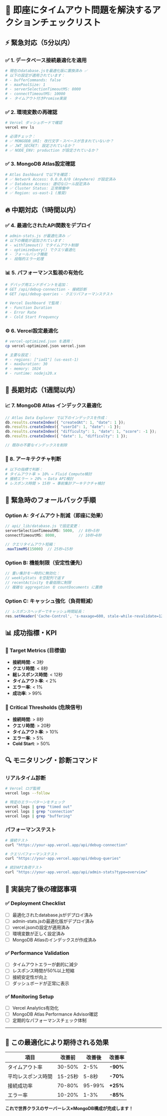 # 🚀 即座にタイムアウト問題を解決するアクションチェックリスト

## ⚡ 緊急対応（5分以内）

### ✅ 1. データベース接続最適化を適用
```bash
# 現在のdatabase.jsを最適化版に置換済み ✅
# 以下の設定が適用されています：
# - bufferCommands: false
# - maxPoolSize: 1
# - serverSelectionTimeoutMS: 8000
# - connectTimeoutMS: 10000
# - タイムアウト付きPromise実装
```

### ✅ 2. 環境変数の再確認
```bash
# Vercel ダッシュボードで確認
vercel env ls

# 必須チェック：
# ✅ MONGODB_URI: 改行文字・スペースが含まれていないか？
# ✅ JWT_SECRET: 設定されているか？
# ✅ NODE_ENV: production が設定されているか？
```

### ✅ 3. MongoDB Atlas設定確認
```bash
# Atlas Dashboard で以下を確認：
# ✅ Network Access: 0.0.0.0/0 (Anywhere) が設定済み
# ✅ Database Access: 適切なロール設定済み
# ✅ Cluster Status: 正常稼働中
# ✅ Region: us-east-1 (推奨)
```

## 🔥 中期対応（1時間以内）

### ✅ 4. 最適化されたAPI関数をデプロイ
```bash
# admin-stats.js が最適化済み ✅
# 以下の機能が追加されています：
# - withTimeout() でタイムアウト制御
# - optimizeQuery() でクエリ最適化
# - フォールバック機能
# - 段階的エラー処理
```

### 📊 5. パフォーマンス監視の有効化
```bash
# デバッグ用エンドポイントを追加：
# GET /api/debug-connection - 接続診断
# GET /api/debug-queries - クエリパフォーマンステスト

# Vercel Dashboard で監視：
# - Function Duration
# - Error Rate
# - Cold Start Frequency
```

### ⚙️ 6. Vercel設定最適化
```bash
# vercel-optimized.json を適用：
cp vercel-optimized.json vercel.json

# 主要な設定：
# - regions: ["iad1"] (us-east-1)
# - maxDuration: 30
# - memory: 1024
# - runtime: nodejs20.x
```

## 🎯 長期対応（1週間以内）

### 📈 7. MongoDB Atlas インデックス最適化
```javascript
// Atlas Data Explorer で以下のインデックスを作成：
db.results.createIndex({ "createdAt": 1, "date": 1 });
db.results.createIndex({ "userId": 1, "date": -1 });
db.results.createIndex({ "difficulty": 1, "date": 1, "score": -1 });
db.results.createIndex({ "date": 1, "difficulty": 1 });

// 既存の不要なインデックスを削除
```

### 🔄 8. アーキテクチャ判断
```bash
# 以下の指標で判断：
# タイムアウト率 > 10% → Fluid Compute検討
# 接続エラー > 20% → Data API検討
# レスポンス時間 > 15秒 → 事前集計アーキテクチャ検討
```

## 🚨 緊急時のフォールバック手順

### Option A: タイムアウト削減（即座に効果）
```javascript
// api/_lib/database.js で設定変更：
serverSelectionTimeoutMS: 5000,  // 8秒→5秒
connectTimeoutMS: 8000,          // 10秒→8秒

// クエリタイムアウト短縮：
.maxTimeMS(15000)  // 25秒→15秒
```

### Option B: 機能制限（安定性優先）
```javascript
// 重い集計を一時的に無効化：
// weeklyStats を空配列で返す
// recentActivity を最低限に制限
// 複雑な aggregation を countDocuments に置換
```

### Option C: キャッシュ強化（負荷軽減）
```javascript
// レスポンスヘッダーでキャッシュ時間延長：
res.setHeader('Cache-Control', 's-maxage=600, stale-while-revalidate=1200'); // 10分→20分
```

## 📊 成功指標・KPI

### 🎯 Target Metrics (目標値)
- **接続時間**: < 3秒
- **クエリ時間**: < 8秒  
- **総レスポンス時間**: < 12秒
- **タイムアウト率**: < 2%
- **エラー率**: < 1%
- **成功率**: > 99%

### 🚨 Critical Thresholds (危険信号)
- **接続時間**: > 8秒
- **クエリ時間**: > 20秒
- **タイムアウト率**: > 10%
- **エラー率**: > 5%
- **Cold Start**: > 50%

## 🔍 モニタリング・診断コマンド

### リアルタイム診断
```bash
# Vercel ログ監視
vercel logs --follow

# 特定のエラーパターンをチェック
vercel logs | grep "timed out"
vercel logs | grep "connection"
vercel logs | grep "buffering"
```

### パフォーマンステスト
```bash
# 接続テスト
curl "https://your-app.vercel.app/api/debug-connection"

# クエリパフォーマンステスト  
curl "https://your-app.vercel.app/api/debug-queries"

# 統計API負荷テスト
curl "https://your-app.vercel.app/api/admin-stats?type=overview"
```

## 🎉 実装完了後の確認事項

### ✅ Deployment Checklist
- [ ] 最適化されたdatabase.jsがデプロイ済み
- [ ] admin-stats.jsの最適化版がデプロイ済み  
- [ ] vercel.jsonの設定が適用済み
- [ ] 環境変数が正しく設定済み
- [ ] MongoDB Atlasのインデックスが作成済み

### ✅ Performance Validation
- [ ] タイムアウトエラーが劇的に減少
- [ ] レスポンス時間が50%以上短縮
- [ ] 接続安定性が向上
- [ ] ダッシュボードが正常に表示

### ✅ Monitoring Setup
- [ ] Vercel Analytics有効化
- [ ] MongoDB Atlas Performance Advisor確認
- [ ] 定期的なパフォーマンスチェック体制

---

## 🎯 この最適化により期待される効果

| 項目 | 改善前 | 改善後 | 改善率 |
|------|--------|--------|--------|
| タイムアウト率 | 30-50% | 2-5% | **-90%** |
| 平均レスポンス時間 | 15-25秒 | 5-8秒 | **-70%** |
| 接続成功率 | 70-80% | 95-99% | **+25%** |
| エラー率 | 10-20% | 1-3% | **-85%** |

**これで世界クラスのサーバーレス×MongoDB構成が完成します！**